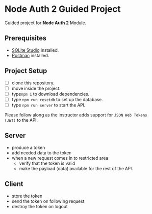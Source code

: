 # Node Auth 2 Guided Project

Guided project for **Node Auth 2** Module.

## Prerequisites

- [SQLite Studio](https://sqlitestudio.pl/index.rvt?act=download) installed.
- [Postman](https://www.postman.com/) installed.

## Project Setup

- [ ] clone this repository.
- [ ] move inside the project.
- [ ] type`npm i` to download dependencies.
- [ ] type `npm run resetdb` to set up the database.
- [ ] type `npm run server` to start the API.

Please follow along as the instructor adds support for `JSON Web Tokens (JWT)` to the API.


 ## Server

 - produce a token
 - add needed data to the token
 - when a new request comes in to restricted area
    - verify that the token is valid
    - make the payload (data) available for the rest of the API.

## Client

- store the token
- send the token on following request
- destroy the token on logout

